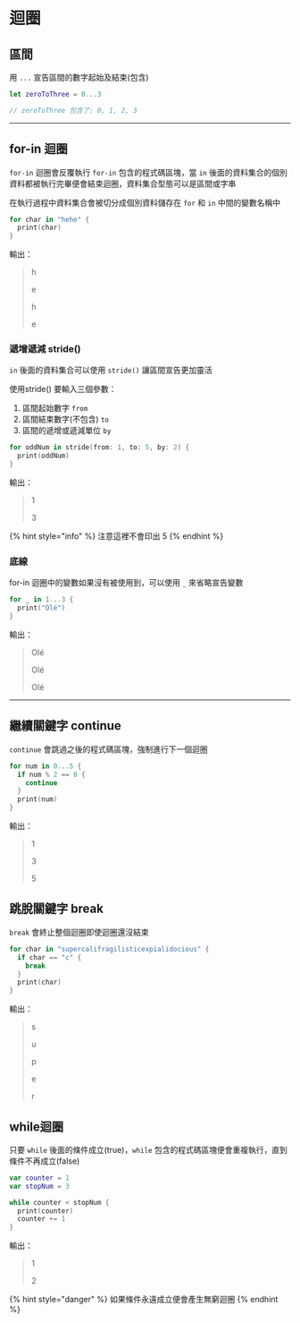 # 迴圈

## 區間

用 `...` 宣告區間的數字起始及結束(包含)

```swift
let zeroToThree = 0...3

// zeroToThree 包含了: 0, 1, 2, 3
```

***

## for-in 迴圈

`for-in` 迴圈會反覆執行 `for-in` 包含的程式碼區塊，當 `in` 後面的資料集合的個別資料都被執行完畢便會結束迴圈，資料集合型態可以是區間或字串

在執行過程中資料集合會被切分成個別資料儲存在 `for` 和 `in` 中間的變數名稱中

```swift
for char in "hehe" {
  print(char)
}
```

輸出：

> h
>
> e
>
> h
>
> e

### 遞增遞減 stride()

`in` 後面的資料集合可以使用 `stride()` 讓區間宣告更加靈活

使用stride() 要輸入三個參數：

1. 區間起始數字 `from`
2. 區間結束數字(不包含) `to`
3. 區間的遞增或遞減單位 `by`

```swift
for oddNum in stride(from: 1, to: 5, by: 2) {
  print(oddNum)
}
```

輸出：

> 1
>
> 3

{% hint style="info" %}
注意這裡不會印出 5
{% endhint %}

### 底線

for-in 迴圈中的變數如果沒有被使用到，可以使用 `_` 來省略宣告變數

```swift
for _ in 1...3 {
  print("Olé")
}
```

輸出：

> Olé
>
> Olé
>
> Olé

***

## 繼續關鍵字 continue

`continue` 會跳過之後的程式碼區塊，強制進行下一個迴圈

```swift
for num in 0...5 {
  if num % 2 == 0 {
    continue
  }
  print(num)
}
```

輸出：

> 1
>
> 3
>
> 5

## 跳脫關鍵字 break

`break` 會終止整個迴圈即使迴圈還沒結束

```swift
for char in "supercalifragilisticexpialidocious" {
  if char == "c" {
    break
  }
  print(char)
}
```

輸出：

> s
>
> u
>
> p
>
> e
>
> r

## while迴圈

只要 `while` 後面的條件成立(true)，`while` 包含的程式碼區塊便會重複執行，直到條件不再成立(false)

```swift
var counter = 1
var stopNum = 3

while counter < stopNum {
  print(counter)
  counter += 1
}
```

輸出：

> 1
>
> 2

{% hint style="danger" %}
如果條件永遠成立便會產生無窮迴圈
{% endhint %}
